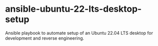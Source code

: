 # ansible-ubuntu-22-lts-desktop-setup
Ansible playbook to automate setup of an Ubuntu 22.04 LTS desktop for development and reverse engineering.
